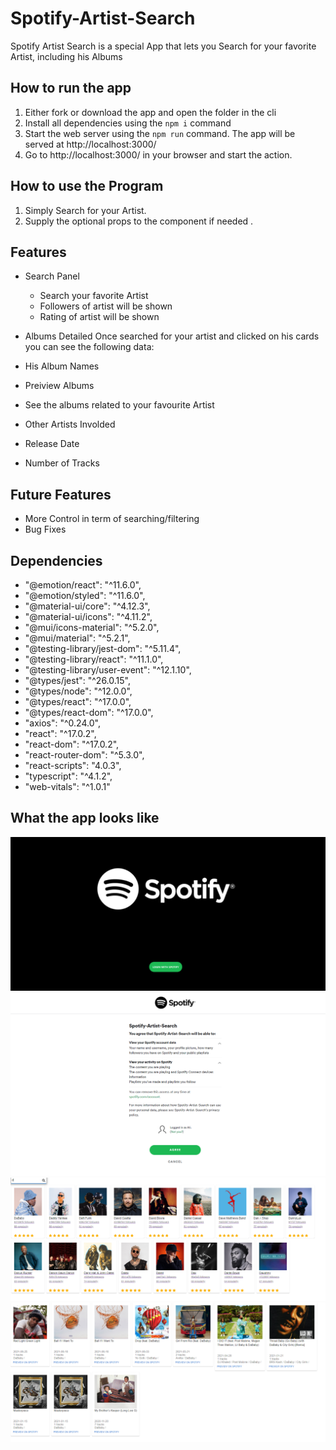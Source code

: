 # Spotify-Artist-Search

Spotify Artist Search is a special App that lets you Search for your favorite Artist, including his Albums

## How to run the app

1. Either fork or download the app and open the folder in the cli
2. Install all dependencies using the `npm i` command
3. Start the web server using the `npm run` command. The app will be served at http://localhost:3000/
4. Go to http://localhost:3000/ in your browser and start the action.

## How to use the Program

1. Simply Search for your Artist.
2. Supply the optional props to the component if needed .

## Features

- Search Panel
  - Search your favorite Artist
  - Followers of artist will be shown
  - Rating of artist will be shown
- Albums Detailed Once searched for your artist and clicked on his cards you can see the following data:
 - His Album Names
 - Preiview Albums

  - See the albums related to your favourite Artist
  - Other Artists Involded
  - Release Date
  - Number of Tracks

  ## Future Features

- More Control in term of searching/filtering
- Bug Fixes

## Dependencies

- "@emotion/react": "^11.6.0",
- "@emotion/styled": "^11.6.0",
- "@material-ui/core": "^4.12.3",
- "@material-ui/icons": "^4.11.2",
- "@mui/icons-material": "^5.2.0",
- "@mui/material": "^5.2.1",
- "@testing-library/jest-dom": "^5.11.4",
- "@testing-library/react": "^11.1.0",
- "@testing-library/user-event": "^12.1.10",
- "@types/jest": "^26.0.15",
- "@types/node": "^12.0.0",
- "@types/react": "^17.0.0",
- "@types/react-dom": "^17.0.0",
- "axios": "^0.24.0",
- "react": "^17.0.2",
- "react-dom": "^17.0.2",
- "react-router-dom": "^5.3.0",
- "react-scripts": "4.0.3",
- "typescript": "^4.1.2",
- "web-vitals": "^1.0.1"

## What the app looks like

![LoginPage](https://github.com/elliehachemjob/Spotify-Artist-Search/blob/master/src/screenshots/1.PNG)
![Implicit Grant authentication](https://github.com/elliehachemjob/Spotify-Artist-Search/blob/master/src/screenshots/2.PNG)
![Album Search](https://github.com/elliehachemjob/Spotify-Artist-Search/blob/master/src/screenshots/3.PNG)
![Artist Search](https://github.com/elliehachemjob/Spotify-Artist-Search/blob/master/src/screenshots/4.PNG)
